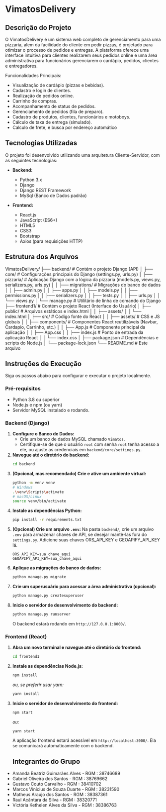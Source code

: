 # VimatosDelivery

## Descrição do Projeto

O VimatosDelivery é um sistema web completo de gerenciamento para uma pizzaria, alem da facilidade do cliente em pedir pizzas, é projetado para otimizar o processo de pedidos e entregas. A plataforma oferece uma interface intuitiva para clientes realizarem seus pedidos online e uma área administrativa para funcionários gerenciarem o cardápio, pedidos, clientes e entregadores.

Funcionalidades Principais:
* Visualização de cardápio (pizzas e bebidas).
* Cadastro e login de clientes.
* Realização de pedidos online.
* Carrinho de compras.
* Acompanhamento de status de pedidos.
* Gerenciamento de pedidos (fila de preparo).
* Cadastro de produtos, clientes, funcionários e motoboys.
* Cálculo de taxa de entrega (simulado).
* Calculo de frete, e busca por endereço automático

## Tecnologias Utilizadas

O projeto foi desenvolvido utilizando uma arquitetura Cliente-Servidor, com as seguintes tecnologias:

* **Backend:**
    * Python 3.x
    * Django
    * Django REST Framework
    * MySql (Banco de Dados padrão)

* **Frontend:**
    * React.js
    * JavaScript (ES6+)
    * HTML5
    * CSS3
    * Bootstrap
    * Axios (para requisições HTTP)

## Estrutura dos Arquivos

VimatosDelivery/
├── backend/                  # Contém o projeto Django (API)
│   ├── core/                 # Configurações principais do Django (settings.py, urls.py)
│   ├── pizzaria/             # Aplicação Django com a lógica da pizzaria (models.py, views.py, serializers.py, urls.py)
│   │   ├── migrations/       # Migrações do banco de dados
│   │   ├── admin.py
│   │   ├── apps.py
│   │   ├── models.py
│   │   ├── permissions.py
│   │   ├── serializers.py
│   │   ├── tests.py
│   │   ├── urls.py
│   │   └── views.py
│   └── manage.py             # Utilitário de linha de comando do Django
├── frontend1/                # Contém o projeto React (Interface do Usuário)
│   ├── public/               # Arquivos estáticos e index.html
│   │   ├── assets/
│   │   └── index.html
│   ├── src/                  # Código fonte do React
│   │   ├── assets/           # CSS e JS globais
│   │   ├── components/       # Componentes React reutilizáveis (Navbar, Cardapio, Carrinho, etc.)
│   │   ├── App.js            # Componente principal da aplicação
│   │   ├── App.css
│   │   ├── index.js          # Ponto de entrada da aplicação React
│   │   └── index.css
│   ├── package.json          # Dependências e scripts do Node.js
│   └── package-lock.json
└── README.md                 # Este arquivo

## Instruções de Execução

Siga os passos abaixo para configurar e executar o projeto localmente.

### Pré-requisitos

* Python 3.8 ou superior
* Node.js e npm (ou yarn)
* Servidor MySQL instalado e rodando.

### Backend (Django)

1.  **Configure o Banco de Dados:**
    * Crie um banco de dados MySQL chamado `Vimatos`.
    * Certifique-se de que o usuário `root` com senha `root` tenha acesso a ele, ou ajuste as credenciais em `backend/core/settings.py`.
2.  **Navegue até o diretório do backend:**
    ```bash
    cd backend
    ```
3.  **(Opcional, mas recomendado) Crie e ative um ambiente virtual:**
    ```bash
    python -m venv venv
    # Windows
    .\venv\Scripts\activate
    # macOS/Linux
    source venv/bin/activate
    ```
4.  **Instale as dependências Python:**
    ```bash
    pip install -r requirements.txt
    ```
5.  **(Opcional) Crie um arquivo `.env`:** Na pasta `backend/`, crie um arquivo `.env` para armazenar chaves de API, se desejar mantê-las fora do `settings.py`. Adicione suas chaves ORS\_API\_KEY e GEOAPIFY\_API\_KEY lá.
    ```env
    ORS_API_KEY=sua_chave_aqui
    GEOAPIFY_API_KEY=sua_chave_aqui
    ```
6.  **Aplique as migrações do banco de dados:**
    ```bash
    python manage.py migrate
    ```
7.  **Crie um superusuário para acessar a área administrativa (opcional):**
    ```bash
    python manage.py createsuperuser
    ```
8.  **Inicie o servidor de desenvolvimento do backend:**
    ```bash
    python manage.py runserver
    ```
    O backend estará rodando em `http://127.0.0.1:8000/`.

### Frontend (React)

1.  **Abra um novo terminal e navegue até o diretório do frontend:**
    ```bash
    cd frontend1
    ```
2.  **Instale as dependências Node.js:**
    ```bash
    npm install
    ```
    *ou, se preferir usar yarn:*
    ```bash
    yarn install
    ```
3.  **Inicie o servidor de desenvolvimento do frontend:**
    ```bash
    npm start
    ```
    *ou:*
    ```bash
    yarn start
    ```
    A aplicação frontend estará acessível em `http://localhost:3000/`. Ela se comunicará automaticamente com o backend.

    ## Integrantes do Grupo

* Amanda Beatriz Guimarães Alves - RGM : 38746689 
* Gabriel Oliveira dos Santos - RGM : 38769662
* Gustavo Couto Carvalho - RGM : 38410702
* Marcos Vinícius de Souza Duarte - RGM : 38231590
* Matheus Araujo dos Santos - RGM : 38387361
* Raul Acântara da Silva - RGM : 38320771 
* Victória Kethelen Alves da Silva - RGM : 38386763


